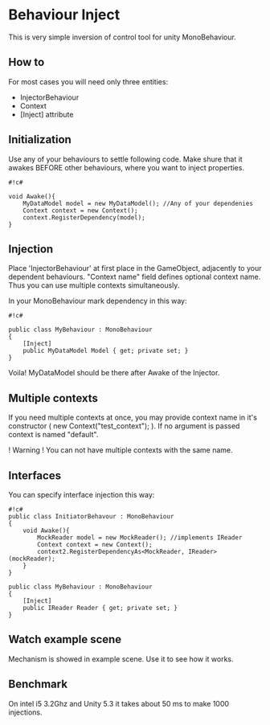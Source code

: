 # Behaviour Inject #

This is very simple inversion of control tool for unity MonoBehaviour.

## How to ##

For most cases you will need only three entities:

* InjectorBehaviour
* Context
* [Inject] attribute

## Initialization ##

Use any of your behaviours to settle following code. Make shure that it awakes BEFORE other behaviours, where you want to inject properties.

```
#!c#

void Awake(){
    MyDataModel model = new MyDataModel(); //Any of your dependenies
    Context context = new Context();
    context.RegisterDependency(model);
}
```

## Injection ##

Place 'InjectorBehaviour' at first place in the GameObject, adjacently to your dependent behaviours. "Context name" field defines optional context name. Thus you can use multiple contexts simultaneously.

In your MonoBehaviour mark dependency in this way:

```
#!c#

public class MyBehaviour : MonoBehaviour 
{
    [Inject]
    public MyDataModel Model { get; private set; }
}
```

Voila! MyDataModel should be there after Awake of the Injector.

## Multiple contexts ##

If you need multiple contexts at once, you may provide context name in it's constructor ( new Context("test_context"); ).
If no argument is passed context is named "default".

! Warning ! You can not have multiple contexts with the same name.

## Interfaces ##

You can specify interface injection this way:

```
#!c#
public class InitiatorBehavour : MonoBehaviour
{
    void Awake(){
        MockReader model = new MockReader(); //implements IReader
        Context context = new Context();
        context2.RegisterDependencyAs<MockReader, IReader>(mockReader);
    }
}

public class MyBehaviour : MonoBehaviour 
{
    [Inject]
    public IReader Reader { get; private set; }
}
```

## Watch example scene ##

Mechanism is showed in example scene. Use it to see how it works.

## Benchmark ##

On intel i5 3.2Ghz and Unity 5.3 it takes about 50 ms to make 1000 injections.